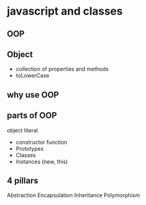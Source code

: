 # javascript and classes

## OOP

## Object
- collection of properties and methods 
- toLowerCase

## why use OOP

## parts of OOP

object literal

- constructor function
- Prototypes
- Classes
- Instances (new, this)

## 4 pillars
Abstraction
Encapsulation
Inheritance
Polymorphism

